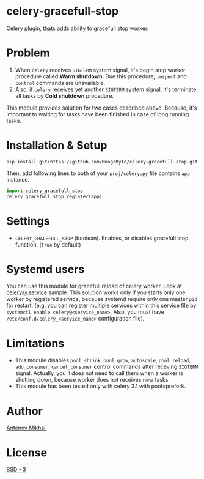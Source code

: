 # celery-gracefull-stop

[Celery](http://celeryproject.org) plugin, thats adds ability to gracefull stop worker.

# Problem

1. When `celery` receives `SIGTERM` system signal, it's begin stop worker procedure called **Warm shutdown**. Due this procedure, `inspect` and `control` commands are unavailable.
2. Also, if `celery` receives yet another `SIGTERM` system signal, it's terminate all tasks by **Cold shutdown** procedure.

This module provides solution for two cases described above.
Because, it's important to waiting for tasks have been finished in case of long running tasks.

# Installation & Setup

```
pip install git+https://github.com/MnogoByte/celery-gracefull-stop.git
```

Then, add following lines to both of your `proj/celery.py` file contains `app` instance.

```python
import celery_gracefull_stop
celery_gracefull_stop.register(app)
```

# Settings 

- `CELERY_GRACEFULL_STOP` (boolean). Enables, or disables gracefull stop function. (`True` by default)

# Systemd users

You can use this module for gracefull reload of celery worker.
Look at [celery@.service](systemd/celery@.service) sample.
This solution works only if you starts only one worker by registered service, because systemd require only one master `pid` for restart. (e.g. you can register multiple services within this service file by `systemctl enable celery@<service_name>`. Also, you must have `/etc/conf.d/celery_<service_name>` configuration file).

# Limitations

- This module disables `pool_shrink`, `pool_grow`, `autoscale`, `pool_reload`, `add_consumer`, `cancel_consumer` control commands after receving `SIGTERM` signal. Actually, you`ll does not need to call them when a worker is shutting down, because worker does not receives new tasks.
- This module has been tested only with celery 3.1 with pool=prefork.

# Author

[Antonov Mikhail](https://github.com/atin65536)

# License

[BSD - 3](LICENSE)
